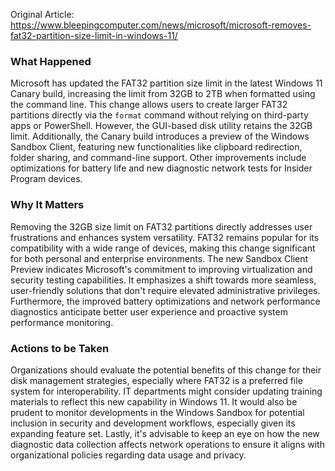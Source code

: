Original Article: https://www.bleepingcomputer.com/news/microsoft/microsoft-removes-fat32-partition-size-limit-in-windows-11/

### What Happened
Microsoft has updated the FAT32 partition size limit in the latest Windows 11 Canary build, increasing the limit from 32GB to 2TB when formatted using the command line. This change allows users to create larger FAT32 partitions directly via the `format` command without relying on third-party apps or PowerShell. However, the GUI-based disk utility retains the 32GB limit. Additionally, the Canary build introduces a preview of the Windows Sandbox Client, featuring new functionalities like clipboard redirection, folder sharing, and command-line support. Other improvements include optimizations for battery life and new diagnostic network tests for Insider Program devices.

### Why It Matters
Removing the 32GB size limit on FAT32 partitions directly addresses user frustrations and enhances system versatility. FAT32 remains popular for its compatibility with a wide range of devices, making this change significant for both personal and enterprise environments. The new Sandbox Client Preview indicates Microsoft's commitment to improving virtualization and security testing capabilities. It emphasizes a shift towards more seamless, user-friendly solutions that don't require elevated administrative privileges. Furthermore, the improved battery optimizations and network performance diagnostics anticipate better user experience and proactive system performance monitoring.

### Actions to be Taken
Organizations should evaluate the potential benefits of this change for their disk management strategies, especially where FAT32 is a preferred file system for interoperability. IT departments might consider updating training materials to reflect this new capability in Windows 11. It would also be prudent to monitor developments in the Windows Sandbox for potential inclusion in security and development workflows, especially given its expanding feature set. Lastly, it's advisable to keep an eye on how the new diagnostic data collection affects network operations to ensure it aligns with organizational policies regarding data usage and privacy.
